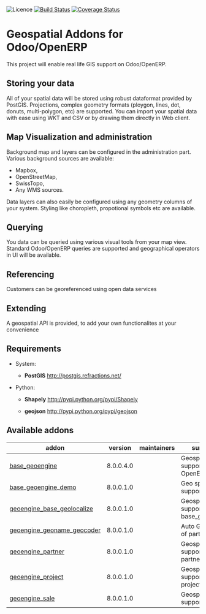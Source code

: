 ![Licence](https://img.shields.io/badge/licence-AGPL--3-blue.svg)
[![Build Status](https://travis-ci.org/OCA/geospatial.svg?branch=8.0)](https://travis-ci.org/OCA/geospatial)
[![Coverage Status](https://coveralls.io/repos/OCA/geospatial/badge.png?branch=8.0)](https://coveralls.io/r/OCA/geospatial?branch=8.0)

Geospatial Addons for Odoo/OpenERP
==================================

This project will enable real life GIS support on Odoo/OpenERP.

Storing your data
-----------------

All of your spatial data will be stored using robust dataformat provided by PostGIS.
Projections, complex geometry formats (ploygon, lines, dot, donuts, multi-polygon, etc) are supported.
You can import your spatial data with ease using WKT and CSV or by drawing them directly in Web client.

Map Visualization and administration
------------------------------------

Background map and layers can be configured in the administration part.
Various background sources are available:

 - Mapbox,
 - OpenStreetMap,
 - SwissTopo,
 - Any WMS sources.

Data layers can also easily be configured using any geometry columns of your system.
Styling like choropleth, propotional symbols etc are available.

Querying
--------

You data can be queried using various visual tools from your map view.
Standard Odoo/OpenERP queries are supported and geographical operators in UI will be available.


Referencing
-----------

Customers can be georeferenced using open data services

Extending
---------

A geospatial API is provided, to add your own functionalites at your convenience


Requirements
------------

* System:
  *  **PostGIS** http://postgis.refractions.net/

* Python:
  *  **Shapely** http://pypi.python.org/pypi/Shapely

  *  **geojson** http://pypi.python.org/pypi/geojson

[//]: # (addons)

Available addons
----------------
addon | version | maintainers | summary
--- | --- | --- | ---
[base_geoengine](base_geoengine/) | 8.0.0.4.0 |  | Geospatial support for OpenERP
[base_geoengine_demo](base_geoengine_demo/) | 8.0.0.1.0 |  | Geo spatial support Demo
[geoengine_base_geolocalize](geoengine_base_geolocalize/) | 8.0.0.1.0 |  | Geospatial support for base_geolocalize
[geoengine_geoname_geocoder](geoengine_geoname_geocoder/) | 8.0.0.1.0 |  | Auto Geocoding of partners
[geoengine_partner](geoengine_partner/) | 8.0.0.1.0 |  | Geospatial support of partners
[geoengine_project](geoengine_project/) | 8.0.0.1.0 |  | Geospatial support for projects
[geoengine_sale](geoengine_sale/) | 8.0.0.1.0 |  | Geospatial support for sales

[//]: # (end addons)
